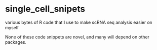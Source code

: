 # single_cell_snipets
various bytes of R code that I use to make scRNA seq analysis easier on myself

None of these code snippets are novel, and many will depend on other packages.
